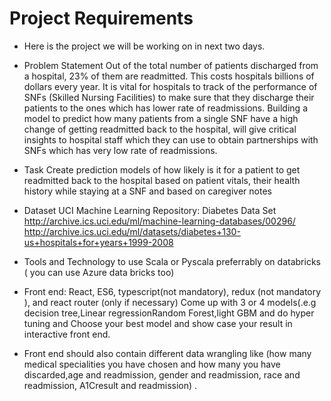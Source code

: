 # Project Requirements

* Here is the project we will be working on in next two days.

* Problem Statement
Out of the total number of patients discharged from a hospital, 23% of them are readmitted. This costs hospitals billions of dollars every year. It is vital for hospitals to track of the performance of SNFs (Skilled Nursing Facilities) to make sure that they discharge their patients to the ones which has lower rate of readmissions. Building a model to predict how many patients from a single SNF have a high change of getting readmitted back to the hospital, will give critical insights to hospital staff which they can use to obtain partnerships with SNFs which has very low rate of readmissions.

* Task
Create prediction models of how likely is it for a patient to get readmitted back to the hospital based on patient vitals, their health history while staying at a SNF and based on caregiver notes

* Dataset
UCI Machine Learning Repository: Diabetes Data Set
http://archive.ics.uci.edu/ml/machine-learning-databases/00296/
http://archive.ics.uci.edu/ml/datasets/diabetes+130-us+hospitals+for+years+1999-2008

* Tools and Technology to use
Scala or Pyscala preferrably on databricks ( you can use Azure data bricks too)

* Front end: React, ES6, typescript(not mandatory), redux (not mandatory ), and react router (only if necessary)
Come up with 3 or 4 models(.e.g decision tree,Linear regressionRandom Forest,light GBM and do hyper tuning and
 Choose your best model and show case your result in interactive front end.
 
 * Front end should also contain different data wrangling like (how many medical specialities you have chosen and how many you have discarded,age and readmission, gender and readmission, race and readmission, A1Cresult and readmission) .
